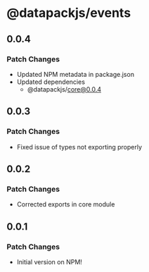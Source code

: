 # @datapackjs/events

## 0.0.4

### Patch Changes

- Updated NPM metadata in package.json
- Updated dependencies
  - @datapackjs/core@0.0.4

## 0.0.3

### Patch Changes

- Fixed issue of types not exporting properly

## 0.0.2

### Patch Changes

- Corrected exports in core module

## 0.0.1

### Patch Changes

- Initial version on NPM!

